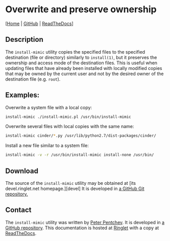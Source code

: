 <!--
SPDX-FileCopyrightText: Peter Pentchev <roam@ringlet.net>
SPDX-License-Identifier: BSD-2-Clause
-->

# Overwrite and preserve ownership

\[[Home][ringlet-home] | [GitHub][github] | [ReadTheDocs][readthedocs]\]

## Description

The `install-mimic` utility copies the specified files to the specified
destination (file or directory) similarly to `install(1)`, but it preserves
the ownership and access mode of the destination files.  This is useful when
updating files that have already been installed with locally modified copies
that may be owned by the current user and not by the desired owner of the
destination file (e.g. `root`).

## Examples:

Overwrite a system file with a local copy:

``` sh
install-mimic ./install-mimic.pl /usr/bin/install-mimic
```

Overwrite several files with local copies with the same name:

``` sh
install-mimic cinder/*.py /usr/lib/python2.7/dist-packages/cinder/
```

Install a new file similar to a system file:

``` sh
install-mimic -v -r /usr/bin/install-mimic install-none /usr/bin/
```

## Download

The source of the `install-mimic` utility may be obtained at
[its devel.ringlet.net homepage.][devel]  It is developed in
[a GitHub Git repository.][github]

## Contact

The `install-mimic` utility was written by [Peter Pentchev][roam].
It is developed in [a GitHub repository][github]. This documentation is
hosted at [Ringlet][ringlet-home] with a copy at [ReadTheDocs][readthedocs].

[roam]: mailto:roam@ringlet.net "Peter Pentchev"
[github]: https://github.com/ppentchev/install-mimic "The install-mimic GitHub repository"
[readthedocs]: https://install-mimic.readthedocs.io/ "The install-mimic ReadTheDocs page"
[ringlet-home]: https://devel.ringlet.net/misc/install-mimic/ "The Ringlet install-mimic homepage"
